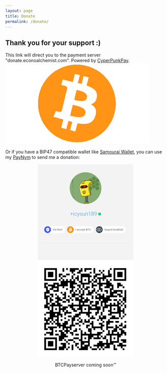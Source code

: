 ```yaml
---
layout: page
title: Donate
permalink: /donate/
---
```


## Thank you for your support :)
This link will direct you to the payment server "donate.econoalchemist.com". Powered by [CyperPunkPay](https://cypherpunkpay.org/).
[![Bitcoin](/assets/Bitcoin2.png)](https://donate.econoalchemist.com/ "Bitcoin")

Or if you have a BIP47 compatible wallet like [Samourai Wallet](https://samouraiwallet.com/download), you can use my [PayNym](https://paynym.is/+icysun189) to send me a donation:

<p align="center">
<img src="/assets/PayNym2_1.png">
<img src="/assets/icysun189QRcode1.png">
 </p>

<p align="center">
BTCPayserver coming soon™
 </p>

